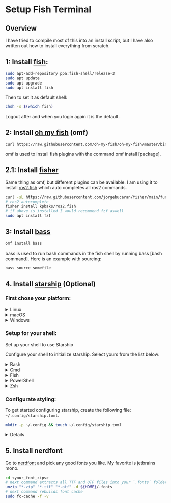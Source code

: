# Setup Fish Terminal

## Overview
I have tried to compile most of this into an install script, but I have also written out how to install everything from scratch.

## 1: Install [fish](https://github.com/fish-shell/fish-shell):
``` Bash
sudo apt-add-repository ppa:fish-shell/release-3
sudo apt update 
sudo apt upgrade
sudo apt install fish
```
Then to set it as default shell:
``` Bash
chsh -s $(which fish)
```
Logout after and when you login again it is the default.

## 2: Install [oh my fish](https://github.com/oh-my-fish/oh-my-fish) (omf)
``` Bash
curl https://raw.githubusercontent.com/oh-my-fish/oh-my-fish/master/bin/install | fish
```
omf is used to install fish plugins with the command omf install [package].

## 2.1: Install [fisher](https://github.com/jorgebucaran/fisher)
Same thing as omf, but different plugins can be available.
I am using it to install [ros2.fish](https://github.com/kpbaks/ros2.fish) which auto completes all ros2 commands.

``` Bash
curl -sL https://raw.githubusercontent.com/jorgebucaran/fisher/main/functions/fisher.fish | source && fisher install jorgebucaran/fisher
# ros2 autocomplete
fisher install kpbaks/ros2.fish
# if above is installed I would recommend fzf aswell
sudo apt install fzf
```


## 3: Install [bass](https://github.com/edc/bass?tab=readme-ov-file)
``` Bash
omf install bass
```
bass is used to run bash commands in the fish shell by running bass [bash command]. Here is an example with sourcing:
``` Bash
bass source somefile
```
## 4. Install [starship](https://starship.rs/guide/) (Optional)
### First chose your platform: 
<details>
<summary>Linux</summary>

Install the latest version for your system:

```sh
curl -sS https://starship.rs/install.sh | sh
```

Alternatively, install Starship using any of the following package managers:

| Distribution       | Repository              | Instructions                                                  |
| ------------------ | ----------------------- | ------------------------------------------------------------- |
| **_Any_**          | **[crates.io]**         | `cargo install starship --locked`                             |
| _Any_              | [conda-forge]           | `conda install -c conda-forge starship`                       |
| _Any_              | [Linuxbrew]             | `brew install starship`                                       |
| Alpine Linux 3.13+ | [Alpine Linux Packages] | `apk add starship`                                            |
| Arch Linux         | [Arch Linux Extra]      | `pacman -S starship`                                          |
| CentOS 7+          | [Copr]                  | `dnf copr enable atim/starship` <br /> `dnf install starship` |
| Gentoo             | [Gentoo Packages]       | `emerge app-shells/starship`                                  |
| Manjaro            |                         | `pacman -S starship`                                          |
| NixOS              | [nixpkgs]               | `nix-env -iA nixpkgs.starship`                                |
| openSUSE           | [OSS]                   | `zypper in starship`                                          |
| Void Linux         | [Void Linux Packages]   | `xbps-install -S starship`                                    |

</details>

<details>
<summary>macOS</summary>

Install the latest version for your system:

```sh
curl -sS https://starship.rs/install.sh | sh
```

Alternatively, install Starship using any of the following package managers:

| Repository      | Instructions                            |
| --------------- | --------------------------------------- |
| **[crates.io]** | `cargo install starship --locked`       |
| [conda-forge]   | `conda install -c conda-forge starship` |
| [Homebrew]      | `brew install starship`                 |
| [MacPorts]      | `port install starship`                 |

</details>

<details>
<summary>Windows</summary>

Install the latest version for your system with the MSI-installers from the [releases section](https://github.com/starship/starship/releases/latest).

Install Starship using any of the following package managers:

| Repository      | Instructions                            |
| --------------- | --------------------------------------- |
| **[crates.io]** | `cargo install starship --locked`       |
| [Chocolatey]    | `choco install starship`                |
| [conda-forge]   | `conda install -c conda-forge starship` |
| [Scoop]         | `scoop install starship`                |
| [winget]        | `winget install --id Starship.Starship` |

</details>

### Setup for your shell:
Set up your shell to use Starship

Configure your shell to initialize starship. Select yours from the list below:

<details>
<summary>Bash</summary>

Add the following to the end of `~/.bashrc`:

```sh
eval "$(starship init bash)"
```

</details>

<details>
<summary>Cmd</summary>

You need to use [Clink](https://chrisant996.github.io/clink/clink.html) (v1.2.30+) with Cmd.
Create a file at this path `%LocalAppData%\clink\starship.lua` with the following contents:

```lua
load(io.popen('starship init cmd'):read("*a"))()
```

</details>

<details>
<summary>Fish</summary>

Add the following to the end of `~/.config/fish/config.fish`:

```fish
starship init fish | source
```

</details>

<details>
<summary>PowerShell</summary>

Add the following to the end of your PowerShell configuration (find it by running `$PROFILE`):

```powershell
Invoke-Expression (&starship init powershell)
```

</details>

<details>
<summary>Zsh</summary>

Add the following to the end of `~/.zshrc`:

```sh
eval "$(starship init zsh)"
```

</details>

### Configurate styling:
To get started configuring starship, create the following file: `~/.config/starship.toml`.
```sh 
mkdir -p ~/.config && touch ~/.config/starship.toml
```
<details>
  <summery>File content</summery>
  
  ```toml
  add_newline = true
  # format = """$os$username$hostname$kubernetes$directory$git_branch$git_status"""

  # ---
  
  [os]
  format = '[$symbol](bold white) '   
  disabled = false
  
  [os.symbols]
  Windows = ''
  Arch = '󰣇'
  Ubuntu = ''
  Macos = '󰀵'
  
  # ---
  
  # Shows the username
  [username]
  style_user = 'white bold'
  style_root = 'black bold'
  format = '[$user]($style) '
  disabled = false
  show_always = true
  
  # Shows the hostname
  [hostname]
  ssh_only = true
  format = 'on [$hostname](bold yellow) '
  disabled = false
  
  # Shows current directory
  [directory]
  truncation_length = 1
  truncation_symbol = '…/'
  home_symbol = '󰋜 ~'
  read_only_style = '197'
  read_only = '  '
  format = 'at [$path]($style)[$read_only]($read_only_style) '
  
  # Shows current git branch
  [git_branch]
  symbol = ' '
  format = 'via [$symbol$branch]($style)'
  # truncation_length = 4
  truncation_symbol = '…/'
  style = 'bold green'
  
  # Shows current git status
  [git_status]
  format = '[$all_status$ahead_behind]($style) '
  style = 'bold green'
  conflicted = '🏳'
  up_to_date = ''
  untracked = ' '
  ahead = '⇡${count}'
  diverged = '⇕⇡${ahead_count}⇣${behind_count}'
  behind = '⇣${count}'
  stashed = ' '
  modified = ' '
  staged = '[++\($count\)](green)'
  renamed = '襁 '
  deleted = ' '
```
</details>

## 5. Install nerdfont
Go to [nerdfont](https://www.nerdfonts.com/font-downloads) and pick any good fonts you like.
My favorite is jetbrains mono.
``` sh
cd <your_font_zips>
# next command extracts all TTF and OTF files into your `.fonts` folder.
unzip "*.zip" "*.ttf" "*.otf" -d ${HOME}/.fonts
# next command rebuilds font cache
sudo fc-cache -f -v
```
